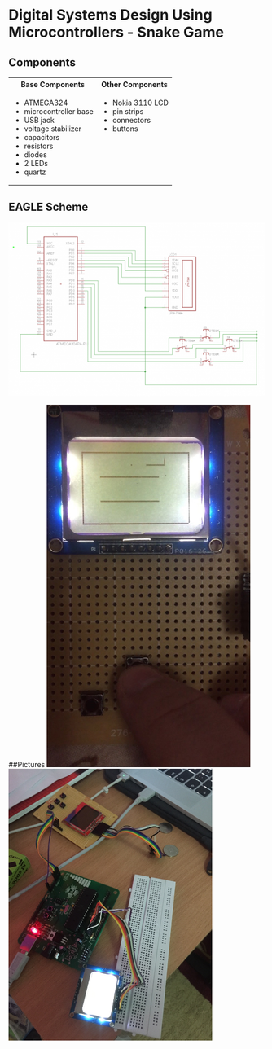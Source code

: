 # Digital Systems Design Using Microcontrollers - Snake Game

## Components
<table>
  <tr>
    <th>Base Components</th><th>Other Components</th>
  </tr>
  <tr>
    <td valign=top>
      <ul>
          <li>ATMEGA324</li>
          <li>microcontroller base</li>
          <li>USB jack</li>
          <li>voltage stabilizer</li>
          <li>capacitors</li>
          <li>resistors</li>
          <li>diodes</li>
          <li>2 LEDs</li>
          <li>quartz</li>
      </ul>
    </td>
    <td valign=top>
      <ul>
        <li>Nokia 3110 LCD</li>
        <li>pin strips</li>
        <li>connectors</li>
        <li>buttons</li>
      </ul>
    </td>
  </tr>
</table>

## EAGLE Scheme
![Screen Shot](images/eagle_proj_schema.png)

##Pictures
<img src="images/final.jpg" alt="Drawing" width=400px align=left/>
<img src="images/debugging.jpg" alt="Drawing" width=400px align=left/>
